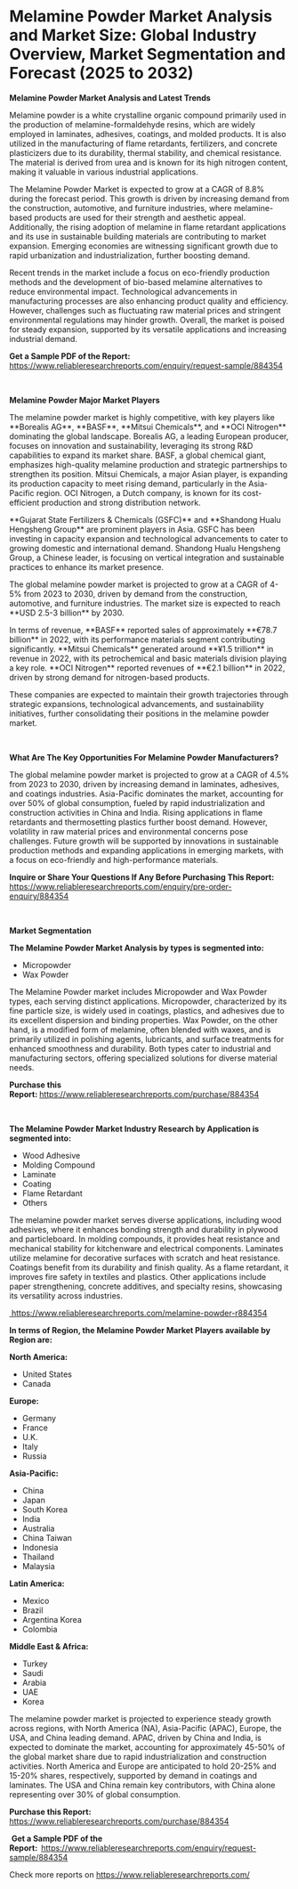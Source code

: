 <p><h1>Melamine Powder Market Analysis and Market Size: Global Industry Overview, Market Segmentation and Forecast (2025 to 2032)</h1></p><p><strong>Melamine Powder Market Analysis and Latest Trends</strong></p>
<p><p>Melamine powder is a white crystalline organic compound primarily used in the production of melamine-formaldehyde resins, which are widely employed in laminates, adhesives, coatings, and molded products. It is also utilized in the manufacturing of flame retardants, fertilizers, and concrete plasticizers due to its durability, thermal stability, and chemical resistance. The material is derived from urea and is known for its high nitrogen content, making it valuable in various industrial applications.</p><p>The Melamine Powder Market is expected to grow at a CAGR of 8.8% during the forecast period. This growth is driven by increasing demand from the construction, automotive, and furniture industries, where melamine-based products are used for their strength and aesthetic appeal. Additionally, the rising adoption of melamine in flame retardant applications and its use in sustainable building materials are contributing to market expansion. Emerging economies are witnessing significant growth due to rapid urbanization and industrialization, further boosting demand.</p><p>Recent trends in the market include a focus on eco-friendly production methods and the development of bio-based melamine alternatives to reduce environmental impact. Technological advancements in manufacturing processes are also enhancing product quality and efficiency. However, challenges such as fluctuating raw material prices and stringent environmental regulations may hinder growth. Overall, the market is poised for steady expansion, supported by its versatile applications and increasing industrial demand.</p></p>
<p><strong>Get a Sample PDF of the Report:&nbsp;</strong> <a href="https://www.reliableresearchreports.com/enquiry/request-sample/884354?utm_campaign=2002&utm_medium=2&utm_source=Github&utm_content=ia&utm_term=25012025&utm_id=melamine-powder">https://www.reliableresearchreports.com/enquiry/request-sample/884354</a></p>
<p>&nbsp;</p>
<p><strong>Melamine Powder Major Market Players</strong></p>
<p><p>The melamine powder market is highly competitive, with key players like **Borealis AG**, **BASF**, **Mitsui Chemicals**, and **OCI Nitrogen** dominating the global landscape. Borealis AG, a leading European producer, focuses on innovation and sustainability, leveraging its strong R&D capabilities to expand its market share. BASF, a global chemical giant, emphasizes high-quality melamine production and strategic partnerships to strengthen its position. Mitsui Chemicals, a major Asian player, is expanding its production capacity to meet rising demand, particularly in the Asia-Pacific region. OCI Nitrogen, a Dutch company, is known for its cost-efficient production and strong distribution network.</p><p>**Gujarat State Fertilizers & Chemicals (GSFC)** and **Shandong Hualu Hengsheng Group** are prominent players in Asia. GSFC has been investing in capacity expansion and technological advancements to cater to growing domestic and international demand. Shandong Hualu Hengsheng Group, a Chinese leader, is focusing on vertical integration and sustainable practices to enhance its market presence.</p><p>The global melamine powder market is projected to grow at a CAGR of 4-5% from 2023 to 2030, driven by demand from the construction, automotive, and furniture industries. The market size is expected to reach **USD 2.5-3 billion** by 2030.</p><p>In terms of revenue, **BASF** reported sales of approximately **€78.7 billion** in 2022, with its performance materials segment contributing significantly. **Mitsui Chemicals** generated around **¥1.5 trillion** in revenue in 2022, with its petrochemical and basic materials division playing a key role. **OCI Nitrogen** reported revenues of **€2.1 billion** in 2022, driven by strong demand for nitrogen-based products.</p><p>These companies are expected to maintain their growth trajectories through strategic expansions, technological advancements, and sustainability initiatives, further consolidating their positions in the melamine powder market.</p></p>
<p>&nbsp;</p>
<p><strong>What Are The Key Opportunities For Melamine Powder Manufacturers?</strong></p>
<p><p>The global melamine powder market is projected to grow at a CAGR of 4.5% from 2023 to 2030, driven by increasing demand in laminates, adhesives, and coatings industries. Asia-Pacific dominates the market, accounting for over 50% of global consumption, fueled by rapid industrialization and construction activities in China and India. Rising applications in flame retardants and thermosetting plastics further boost demand. However, volatility in raw material prices and environmental concerns pose challenges. Future growth will be supported by innovations in sustainable production methods and expanding applications in emerging markets, with a focus on eco-friendly and high-performance materials.</p></p>
<p><strong>Inquire or Share Your Questions If Any Before Purchasing This Report:</strong> <a href="https://www.reliableresearchreports.com/enquiry/pre-order-enquiry/884354?utm_campaign=2002&utm_medium=2&utm_source=Github&utm_content=ia&utm_term=25012025&utm_id=melamine-powder">https://www.reliableresearchreports.com/enquiry/pre-order-enquiry/884354</a></p>
<p>&nbsp;</p>
<p><strong>Market Segmentation</strong></p>
<p><strong>The Melamine Powder Market Analysis by types is segmented into:</strong></p>
<p><ul><li>Micropowder</li><li>Wax Powder</li></ul></p>
<p><p>The Melamine Powder market includes Micropowder and Wax Powder types, each serving distinct applications. Micropowder, characterized by its fine particle size, is widely used in coatings, plastics, and adhesives due to its excellent dispersion and binding properties. Wax Powder, on the other hand, is a modified form of melamine, often blended with waxes, and is primarily utilized in polishing agents, lubricants, and surface treatments for enhanced smoothness and durability. Both types cater to industrial and manufacturing sectors, offering specialized solutions for diverse material needs.</p></p>
<p><strong>Purchase this Report:&nbsp;</strong><a href="https://www.reliableresearchreports.com/purchase/884354?utm_campaign=2002&utm_medium=2&utm_source=Github&utm_content=ia&utm_term=25012025&utm_id=melamine-powder">https://www.reliableresearchreports.com/purchase/884354</a></p>
<p>&nbsp;</p>
<p><strong>The Melamine Powder Market Industry Research by Application is segmented into:</strong></p>
<p><ul><li>Wood Adhesive</li><li>Molding Compound</li><li>Laminate</li><li>Coating</li><li>Flame Retardant</li><li>Others</li></ul></p>
<p><p>The melamine powder market serves diverse applications, including wood adhesives, where it enhances bonding strength and durability in plywood and particleboard. In molding compounds, it provides heat resistance and mechanical stability for kitchenware and electrical components. Laminates utilize melamine for decorative surfaces with scratch and heat resistance. Coatings benefit from its durability and finish quality. As a flame retardant, it improves fire safety in textiles and plastics. Other applications include paper strengthening, concrete additives, and specialty resins, showcasing its versatility across industries.</p></p>
<p><a href="https://www.reliableresearchreports.com/melamine-powder-r884354?utm_campaign=2002&utm_medium=2&utm_source=Github&utm_content=ia&utm_term=25012025&utm_id=melamine-powder">&nbsp;https://www.reliableresearchreports.com/melamine-powder-r884354</a></p>
<p><strong>In terms of Region, the Melamine Powder Market Players available by Region are:</strong></p>
<p>
    <p> <strong> North America: </strong>
        <ul>
            <li>United States</li>
            <li>Canada</li>
        </ul>
        </p> 
    <p> <strong> Europe: </strong>
        <ul>
            <li>Germany</li>
            <li>France</li>
            <li>U.K.</li>
            <li>Italy</li>
            <li>Russia</li>
        </ul>
        </p> 
    <p> <strong> Asia-Pacific: </strong>
        <ul>
            <li>China</li>
            <li>Japan</li>
            <li>South Korea</li>
            <li>India</li>
            <li>Australia</li>
            <li>China Taiwan</li>
            <li>Indonesia</li>
            <li>Thailand</li>
            <li>Malaysia</li>
        </ul>
        </p> 
    <p> <strong> Latin America: </strong>
        <ul>
            <li>Mexico</li>
            <li>Brazil</li>
            <li>Argentina Korea</li>
            <li>Colombia</li>
        </ul>
        </p> 
    <p> <strong> Middle East & Africa: </strong>
        <ul>
            <li>Turkey</li>
            <li>Saudi</li>
            <li>Arabia</li>
            <li>UAE</li>
            <li>Korea</li>
        </ul>
    </p>
    </p>
<p><p>The melamine powder market is projected to experience steady growth across regions, with North America (NA), Asia-Pacific (APAC), Europe, the USA, and China leading demand. APAC, driven by China and India, is expected to dominate the market, accounting for approximately 45-50% of the global market share due to rapid industrialization and construction activities. North America and Europe are anticipated to hold 20-25% and 15-20% shares, respectively, supported by demand in coatings and laminates. The USA and China remain key contributors, with China alone representing over 30% of global consumption.</p></p>
<p><strong>Purchase this Report: </strong><a href="https://www.reliableresearchreports.com/purchase/884354?utm_campaign=2002&utm_medium=2&utm_source=Github&utm_content=ia&utm_term=25012025&utm_id=melamine-powder">https://www.reliableresearchreports.com/purchase/884354</a></p>
<p>&nbsp;<strong>Get a Sample PDF of the Report:&nbsp;&nbsp;</strong><a href="https://www.reliableresearchreports.com/enquiry/request-sample/884354?utm_campaign=2002&utm_medium=2&utm_source=Github&utm_content=ia&utm_term=25012025&utm_id=melamine-powder">https://www.reliableresearchreports.com/enquiry/request-sample/884354</a></p>
<p><strong></strong></p>
<p>Check more reports on <a href="https://www.reliableresearchreports.com/?utm_campaign=2002&utm_medium=2&utm_source=Github&utm_content=ia&utm_term=25012025&utm_id=melamine-powder">https://www.reliableresearchreports.com/</a></p>